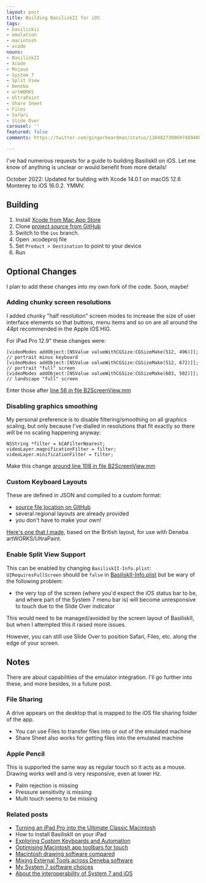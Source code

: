 ```yaml
---
layout: post
title: Building BasiliskII for iOS
tags:
- basiliskii
- emulation
- macintosh
- xcode
nouns:
- BasiliskII
- Xcode
- Mojave
- System 7
- Split View
- Deneba
- artWORKS
- UltraPaint
- Share Sheet
- Files
- Safari
- Slide Over
carousel: ''
featured: false
comments: https://twitter.com/gingerbeardman/status/1384827300697489408

---
```

I've had numerous requests for a guide to building BasiliskII on iOS. Let me know of anything is unclear or would benefit from more details!

October 2022: Updated for building with Xcode 14.0.1 on macOS 12.6 Monterey to iOS 16.0.2. YMMV.

## Building

1. Install [Xcode from Mac App Store](https://apps.apple.com/gb/app/xcode/id497799835?mt=12)
2. Clone [project source from GitHub](https://github.com/zydeco/macemu/tree/ios/BasiliskII/src/iOS)
3. Switch to the `ios` branch.
4. Open .xcodeproj file
5. Set `Product > Destination` to point to your device
6. Run

## Optional Changes

I plan to add these changes into my own fork of the code. Soon, maybe!

### Adding chunky screen resolutions

I added chunky "half resolution" screen modes to increase the size of user interface elements so that buttons, menu items and so on are all around the 44pt recommended in the Apple iOS HIG.

For iPad Pro 12.9" these changes were:

    [videoModes addObject:[NSValue valueWithCGSize:CGSizeMake(512, 496)]]; // portrait minus keyboard
    [videoModes addObject:[NSValue valueWithCGSize:CGSizeMake(512, 672)]]; // portrait "full" screen
    [videoModes addObject:[NSValue valueWithCGSize:CGSizeMake(683, 502)]]; // landscape "full" screen

Enter those after [line 56 in file B2ScreenView.mm](https://github.com/zydeco/macemu/blob/74254b59f3829468ee2e2ac5b9eb3d81d281caa7/BasiliskII/src/iOS/BasiliskII/B2ScreenView.mm#L56)

### Disabling graphics smoothing

My personal preference is to disable filtering/smoothing on all graphics scaling, but only because I've dialled in resolutions that fit exactly so there will be no scaling happening anyway:

    NSString *filter = kCAFilterNearest;
    videoLayer.magnificationFilter = filter;
    videoLayer.minificationFilter = filter;

Make this change [around line 108 in file B2ScreenView.mm](https://github.com/zydeco/macemu/blob/74254b59f3829468ee2e2ac5b9eb3d81d281caa7/BasiliskII/src/iOS/BasiliskII/B2ScreenView.mm#L108)

### Custom Keyboard Layouts

These are defined in JSON and compiled to a custom format:

* [source file location on GitHub](https://github.com/zydeco/macemu/tree/ios/BasiliskII/src/iOS/BasiliskII/Keyboard%20Layouts)
* several regional layouts are already provided
* you don't have to make your own!

[Here's one that I made](https://github.com/gingerbeardman/artworks-keyboard), based on the British layout, for use with Deneba artWORKS/UltraPaint.

### Enable Split View Support

This can be enabled by changing `BasiliskII-Info.plist`: `UIRequiresFullScreen` should be `false` in [BasiliskII-Info.plist](https://github.com/zydeco/macemu/blob/ios/BasiliskII/src/iOS/BasiliskII/BasiliskII-Info.plist#L114) but be wary of the following problem:

* the very top of the screen (where you'd expect the iOS status bar to be, and where part of the System 7 menu bar is) will become unresponsive to touch due to the Slide Over indicator

This would need to be managed/avoided by the screen layout of BasiliskII, but when I attempted this it raised more issues.

However, you can still use Slide Over to position Safari, Files, etc. along the edge of your screen.

## Notes

There are about capabilities of the emulator integration. I'll go further into these, and more besides, in a future post.

### File Sharing

A drive appears on the desktop that is mapped to the iOS file sharing folder of the app.

* You can use Files to transfer files into or out of the emulated machine
* Share Sheet also works for getting files into the emulated machine

### Apple Pencil

This is supported the same way as regular touch so it acts as a mouse. Drawing works well and is very responsive, even at lower Hz.

* Palm rejection is missing
* Pressure sensitivity is missing
* Multi touch seems to be missing

### Related posts

* [Turning an iPad Pro into the Ultimate Classic Macintosh](/2021/04/17/turning-an-ipad-pro-into-the-ultimate-classic-macintosh)
* How to install BasiliskII on your iPad
* [Exploring Custom Keyboards and Automation](/2021/04/19/automating-interactions-using-apple-events/)
* [Optimising Macintosh app toolbars for touch](/2021/03/28/changing-the-size-of-toolbar-items-using-resedit/)
* [Macintosh drawing software compared](/2021/04/24/macintosh-drawing-software-compared/)
* [Mixing External Tools across Deneba software](/2021/04/25/mixing-external-tools-across-deneba-software/)
* [My System 7 software choices](/2021/04/30/my-system-7-software-choices/)
* [About the interoperability of System 7 and iOS](/2021/05/03/interoperability-of-system-7-and-ios/)
